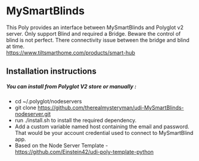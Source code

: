 # MySmartBlinds

This Poly provides an interface between MySmartBlinds and Polyglot v2 server. Only support Blind and required a Bridge. Beware the control of blind is not perfect. There connectivity issue between the bridge and blind at time.  
https://www.tiltsmarthome.com/products/smart-hub

## Installation instructions

##### You can install from Polyglot V2 store or manually :

- cd ~/.polyglot/nodeservers
- git clone https://github.com/therealmysteryman/udi-MySmartBlinds-nodeserver.git
- run ./install.sh to install the required dependency.
- Add a custom variable named host containing the email and password. That would be your account credential used to connect to MySmartBlind app.
- Based on the Node Server Template - https://github.com/Einstein42/udi-poly-template-python
